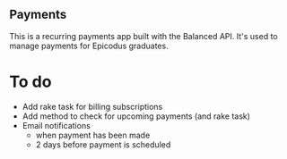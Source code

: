 Payments
--

This is a recurring payments app built with the Balanced API.
It's used to manage payments for Epicodus graduates.

To do
==
- Add rake task for billing subscriptions
- Add method to check for upcoming payments (and rake task)
- Email notifications
  - when payment has been made
  - 2 days before payment is scheduled
